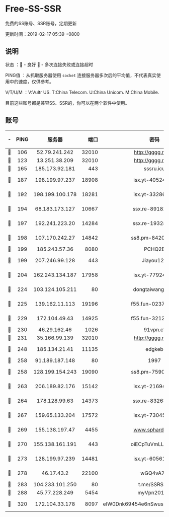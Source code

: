 # Free-SS-SSR

免费的SS账号、SSR账号，定期更新

更新时间：2019-02-17 05:39 +0800

## 说明

状态     ：🙂 - 良好 🙁 - 多次连接失败或连接超时

PING值   ：从抓取服务器使用 `socket` 连接服务器多次后的平均值，不代表真实使用中的速度，仅供参考。

V/T/U/M  ：V:Vultr US. T:China Telecom. U:China Unicom. M:China Mobile.

目前这些账号都是兼容SS、SSR的，你可以在两个软件中使用。

## 账号

|-|PING|服务器|端口|密码|加密方式|区域|V/T/U/M|
|:----:|:----:|:-----:|-----:|:----:|:----:|:----:|:----:|
|🙂|106|52.79.241.242|32010|http://gggg.rocks|chacha20|KR|10↑/10↑/10↑/10↑|
|🙂|123|13.251.38.209|32010|http://gggg.rocks|chacha20|SG|10↑/10↑/10↑/10↑|
|🙂|165|185.173.92.181|443|sssru.icu|rc4-md5|RU|10↑/10↑/10↑/10↑|
|🙂|187|198.199.97.237|18908|isx.yt-40524699|aes-256-cfb|US|10↑/10↑/10↑/10↑|
|🙂|192|198.199.100.178|18281|isx.yt-33286387|aes-256-cfb|US|10↑/10↑/10↑/10↑|
|🙂|194|68.183.173.127|10667|ssx.re-89182377|aes-256-cfb|US|10↑/10↑/10↑/10↑|
|🙂|197|192.241.223.20|14284|ssx.re-19328546|aes-256-cfb|US|10↑/10↑/10↑/10↑|
|🙂|198|107.170.242.27|14842|ss8.pm-84208865|aes-256-cfb|US|10↑/10↑/10↑/10↑|
|🙂|199|185.243.57.36|8080|PCHQ2E|rc4-md5|US|10↑/10↑/10↑/10↑|
|🙂|199|207.246.99.128|443|Jiayou123|aes-256-cfb|US|3↓/10↑/10↑/10↑|
|🙂|204|162.243.134.187|17958|isx.yt-77924833|aes-256-cfb|US|10↑/10↑/10↑/10↑|
|🙂|224|103.124.105.211|80|dongtaiwang.com|aes-256-cfb|US|10↑/10↑/10↑/10↑|
|🙂|225|139.162.11.113|19196|f55.fun-02374211|aes-256-cfb|SG|10↑/10↑/10↑/10↑|
|🙂|229|172.104.49.43|14925|f55.fun-32127186|aes-256-cfb|SG|10↑/10↑/10↑/10↑|
|🙂|230|46.29.162.46|1026|91vpn.cf|rc4-md5|RU|10↑/10↑/10↑/10↑|
|🙂|231|35.166.99.139|32010|http://gggg.rocks|chacha20|US|10↑/10↑/10↑/10↑|
|🙂|248|185.134.21.41|11135|edgkeb|aes-256-cfb|GB|10↑/10↑/10↑/10↑|
|🙂|258|91.189.187.148|80|1997|chacha20|US|10↑/10↑/10↑/10↑|
|🙂|258|128.199.154.243|19090|ss8.pm-75908387|aes-256-cfb|SG|10↑/10↑/10↑/10↑|
|🙂|263|206.189.82.176|15142|isx.yt-21694234|aes-256-cfb|SG|10↑/10↑/10↑/10↑|
|🙂|264|178.128.99.63|14373|ssx.re-83263368|aes-256-cfb|SG|10↑/10↑/10↑/10↑|
|🙂|267|159.65.133.204|17572|isx.yt-73045201|aes-256-cfb|SG|10↑/10↑/10↑/10↑|
|🙂|269|155.138.197.47|4455|www.sphard.com|aes-256-cfb|US|10↑/10↑/10↑/10↑|
|🙂|270|155.138.161.191|443|oiECpTuVmLLxk4Ts|aes-256-cfb|US|10↑/10↑/10↑/10↑|
|🙂|273|128.199.97.239|14481|isx.yt-60561535|aes-256-cfb|SG|10↑/10↑/10↑/10↑|
|🙂|278|46.17.43.2|22100|wGQ4vA7D|aes-256-gcm|RU|10↑/10↑/10↑/10↑|
|🙂|283|104.233.101.250|80|t.me/SSRSUB|rc4-md5|CA|10↑/10↑/10↑/10↑|
|🙂|288|45.77.228.249|5454|myVpn2019[]|rc4-md5|GB|10↑/10↑/10↑/10↑|
|🙂|320|172.104.33.178|8097|eIW0Dnk69454e6nSwuspv9DmS201tQ0D|aes-256-cfb|SG|10↑/10↑/10↑/10↑|
